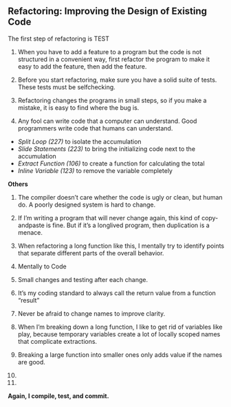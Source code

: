
## Refactoring: Improving the Design of Existing Code

The first step of refactoring is TEST


1. When you have to add a feature to a program but the code is not structured in
a convenient way, first refactor the program to make it easy to add the feature, then
add the feature.

2. Before you start refactoring, make sure you have a solid suite of tests. These
tests must be self­checking.

3. Refactoring changes the programs in small steps, so if you make a mistake, it
is easy to find where the bug is.

4. Any fool can write code that a computer can understand. Good programmers
write code that humans can understand.


* *Split Loop (227)* to isolate the accumulation
* *Slide Statements (223)* to bring the initializing code next to the accumulation
* *Extract Function (106)* to create a function for calculating the total
* *Inline Variable (123)* to remove the variable completely


**Others**
1. The compiler doesn’t care whether the code is ugly or clean, but human do.
    A poorly designed system is hard to change.

2.  If I’m writing a program that will never change again, this kind of
    copy­and­paste is fine. But if it’s a long­lived program, then duplication is a menace.

3. When refactoring a long function like this, I mentally try to identify points that separate
    different parts of the overall behavior.

4. Mentally to Code

5. Small changes and testing after each change.

6. It’s my coding standard to always call the return value from a function “result”

7. Never be afraid to change names to improve clarity.

8. When I’m breaking down a long function,
    I like to get rid of variables like play, because
    temporary variables create a lot of locally scoped names that complicate extractions.

9. Breaking a large function into smaller ones only adds value if the names are good.

10.

11.


**Again, I compile, test, and commit.**